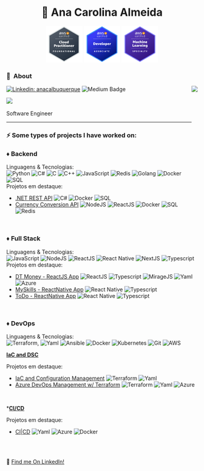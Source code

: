 <h1 align="center">👋 Ana Carolina Almeida</h1>

<!--h4 align="center"> I am a Software Engineer from Brasil. ✨</h4-->

<p align="center">
 <img width ='96px' src='https://github.com/cgalmeida/sample.images/blob/main/AWS-Certified-Cloud-Practitioner_badge.634f8a21af2e0e956ed8905a72366146ba22b74c.png'>
 <img width ='96px' src='https://github.com/cgalmeida/sample.images/blob/main/AWS-Certified-Developer-Associate_badge.5c083fa855fe82c1cf2d0c8b883c265ec72a17c0.png'>
 <img width ='96px' src='https://github.com/cgalmeida/sample.images/blob/main/AWS-Certified-Machine-Learning-Specialty_badge.e5d66b56552bbf046f905bacaecef6dad0ae7180.png'>
</p>

<h3> 👋 &nbsp;About </h3>

<!--img align='right' src="https://github-readme-stats.vercel.app/api?username=cgalmeida&show_icons=true&title_color=783c00&text_color=af552e&icon_color=783c00&bg_color=f8efd4&cache_seconds=2300"-->

 <img align='right' height="180em" src="https://github-readme-stats.vercel.app/api?username=cgalmeida&theme=dracula&show_icons=true&cache_seconds=2300" />

[![Linkedin: anacalbuquerque](https://img.shields.io/badge/-anacalbuquerque-blue?style=flat-square&logo=Linkedin&logoColor=white&link=https://www.linkedin.com/in/anacalbuquerque/)](https://www.linkedin.com/in/anacalbuquerque/)
![Medium Badge](https://img.shields.io/badge/-Medium-333333?style=flat&logo=medium)

<!--img src="https://img.shields.io/static/v1?label=Overview&message=Carolina Almeida&color=f8efd4&style=for-the-badge&logo=GitHub"-->
<img src="https://img.shields.io/static/v1?label=Overview&message=Carolina Almeida&theme=dracula&style=for-the-badge&logo=GitHub">

<p>

Software Engineer<br/>

</p>
<hr>
<!--
<ul>
  <li>Software Engineer</li>
  <li>Master of Biomedical Engineering </li>
  <li>PhD Student</li>
</ul>  
-->

<!--h3>🖐Get in touch </h3>

[![Linkedin: anacalbuquerque](https://img.shields.io/badge/-anacalbuquerque-blue?style=flat-square&logo=Linkedin&logoColor=white&link=https://www.linkedin.com/in/anacalbuquerque/)](https://www.linkedin.com/in/anacalbuquerque/)
![Medium Badge](https://img.shields.io/badge/-Medium-333333?style=flat&logo=medium)
[![GitHub Carolina Almeida]( https://img.shields.io/github/followers/cgalmeida?label=follow&style=social)](https://github.com/cgalmeida)
<br>
<br-->
### ⚡ Some types of projects I have worked on:

### ♦ **Backend** 
Linguagens & Tecnologias: <br/>
![Python](https://img.shields.io/badge/Python-333333?style=flat&logo=python) ![C#](https://img.shields.io/badge/C%23-333333?style=flat&logo=c-sharp) ![C](https://img.shields.io/badge/c-333333?style=flat&logo=c) ![C++](https://img.shields.io/badge/c%2B%2B-333333?style=flat&logo=c%2B%2B) ![JavaScript](https://img.shields.io/badge/-JavaScript-333333?style=flat&logo=javascript) ![Redis](https://img.shields.io/badge/-Redis-333333?style=flat&logo=redis) ![Golang](https://img.shields.io/badge/Go-333333?style=flat&logo=go) ![Docker](https://img.shields.io/badge/-Docker-333333?style=flat&logo=docker) ![SQL](https://img.shields.io/badge/PostgreSQL-333333?style=flat&logo=postgresql) \
Projetos em destaque: 
* [.NET REST API]() ![C#](https://img.shields.io/badge/C%23-333333?style=flat&logo=c-sharp) ![Docker](https://img.shields.io/badge/-Docker-333333?style=flat&logo=docker) ![SQL](https://img.shields.io/badge/PostgreSQL-333333?style=flat&logo=postgresql)  <!--(https://github.com/cgalmeida/REST-API-using-.NET-Core-and-Docker) -->
* [Currency Conversion API]() ![NodeJS](https://img.shields.io/badge/Node.js-333333?style=flat&logo=Node.js)  ![ReactJS](https://img.shields.io/badge/React-20232A?style=flat&logo=react&logoColor=61DAFB) ![Docker](https://img.shields.io/badge/-Docker-333333?style=flat&logo=docker) ![SQL](https://img.shields.io/badge/PostgreSQL-333333?style=flat&logo=postgresql) ![Redis](https://img.shields.io/badge/-Redis-333333?style=flat&logo=redis) <!--(https://github.com/cgalmeida/challenge-bravo)-->
<br/>


### ♦️ **Full Stack**
Linguagens & Tecnologias: \
![JavaScript](https://img.shields.io/badge/-JavaScript-333333?style=flat&logo=javascript) ![NodeJS](https://img.shields.io/badge/Node.js-333333?style=flat&logo=Node.js)  ![ReactJS](https://img.shields.io/badge/React-20232A?style=flat&logo=react&logoColor=61DAFB)   ![React Native](https://img.shields.io/badge/-React%20Native-20232A?style=flat&logo=react) ![NextJS](https://img.shields.io/badge/Next.js-333333?style=flat&logo=Next.js) ![Typescript](https://img.shields.io/badge/-TypeScript-333333?style=flat&logo=typescript) \
Projetos em destaque: 
* [DT Money - ReactJS App](https://github.com/cgalmeida/DTMoney-ReactJS-App) ![ReactJS](https://img.shields.io/badge/React-20232A?style=flat&logo=react&logoColor=61DAFB)  ![Typescript](https://img.shields.io/badge/-TypeScript-333333?style=flat&logo=typescript) ![MirageJS](https://img.shields.io/badge/-MirageJS-20232A?style=flat&logo=mirage) ![Yaml](https://img.shields.io/badge/Yaml-333333?style=flat&logo=yaml) ![Azure](https://img.shields.io/badge/Azure-333333?style=flat&logo=microsoft-azure)
* [MySkills - ReactNative App](https://github.com/cgalmeida/myskills-app) ![React Native](https://img.shields.io/badge/-React%20Native-20232A?style=flat&logo=react) ![Typescript](https://img.shields.io/badge/-TypeScript-333333?style=flat&logo=typescript)
*  [ToDo - ReactNative App](https://github.com/cgalmeida/todo-app-react-native) ![React Native](https://img.shields.io/badge/-React%20Native-20232A?style=flat&logo=react) ![Typescript](https://img.shields.io/badge/-TypeScript-333333?style=flat&logo=typescript)
<br/>


### ♦️ **DevOps**
Linguagens & Tecnologias: <br/>
![Terraform](https://img.shields.io/badge/Terraform-333333?style=flat&logo=terraform), ![Yaml](https://img.shields.io/badge/Yaml-333333?style=flat&logo=yaml) ![Ansible](https://img.shields.io/badge/Ansible-333333?style=flat&logo=ansible) ![Docker](https://img.shields.io/badge/Docker-333333?style=flat&logo=docker) ![Kubernetes](https://img.shields.io/badge/Kubernetes-333333?style=flat&logo=kubernetes) ![Git](https://img.shields.io/badge/Git-333333?style=flat&logo=git) ![AWS](https://img.shields.io/badge/AWS-333333?style=flat&logo=amazon-aws)

[**IaC and DSC**](https://nubank.com.br/) 

Projetos em destaque: 
* [IaC and Configuration Management](https://github.com/cgalmeida/DevOps.IaC.ConfigMgmt) ![Terraform](https://img.shields.io/badge/Terraform-333333?style=flat&logo=terraform) ![Yaml](https://img.shields.io/badge/Yaml-333333?style=flat&logo=yaml) 
* [Azure DevOps Management w/ Terraform](https://github.com/cgalmeida/AzureDevops.Mgmt) ![Terraform](https://img.shields.io/badge/Terraform-333333?style=flat&logo=terraform) ![Yaml](https://img.shields.io/badge/Yaml-333333?style=flat&logo=yaml) ![Azure](https://img.shields.io/badge/Azure-333333?style=flat&logo=microsoft-azure)
<br/>

*[**CI/CD**]() 

Projetos em destaque: 
* [CI|CD]() ![Yaml](https://img.shields.io/badge/Yaml-333333?style=flat&logo=yaml) ![Azure](https://img.shields.io/badge/Azure-333333?style=flat&logo=microsoft-azure) ![Docker](https://img.shields.io/badge/Docker-333333?style=flat&logo=docker) 
<br/>
<br/>

:rocket: [Find me On LinkedIn!](https://www.linkedin.com/in/anacalbuquerque/) 

<!--
     **Aplicações e Dados**

       ![Python](https://img.shields.io/badge/Python-333333?style=flat&logo=python)
       ![ReactJS](https://img.shields.io/badge/React-20232A?style=for-the-badge&logo=react&logoColor=61DAFB)
       ![React Native](https://img.shields.io/badge/-React%20Native-333333?style=flat&logo=react)
       ![JavaScript](https://img.shields.io/badge/-JavaScript-333333?style=flat&logo=javascript)
       ![Typescript](https://img.shields.io/badge/-TypeScript-333333?style=flat&logo=typescript)
       ![HTML5](https://img.shields.io/badge/-HTML5-333333?style=flat&logo=HTML5)
       ![CSS](https://img.shields.io/badge/-CSS-333333?style=flat&logo=CSS3&logoColor=1572B6)
       ![Jest](https://img.shields.io/badge/-Jest-333333?style=flat&logo=jest)
       ![MySQL](https://img.shields.io/badge/-MySQL-333333?style=flat&logo=mysql) 


     **DevOps**

       ![Git](https://img.shields.io/badge/-Git-333333?style=flat&logo=git)
       ![GitHub](https://img.shields.io/badge/-GitHub-333333?style=flat&logo=github)
       ![Bitbucket](https://img.shields.io/badge/-Bitbucket-333333?style=flat&logo=bitbucket)
       ![Docker](https://img.shields.io/badge/-Docker-333333?style=flat&logo=docker)

     **Dev Tools**

       ![Visual Studio Code](https://img.shields.io/badge/-Visual%20Studio%20Code-333333?style=flat&logo=visual-studio-code&logoColor=007ACC)
       ![Eclipse](https://img.shields.io/badge/-Eclipse-333333?style=flat&logo=eclipse-ide&logoColor=2C2255)
       ![Figma](https://img.shields.io/badge/-Figma-333333?style=flat&logo=figma&logoColor=007ACC)
       ![Insomnia](https://img.shields.io/badge/-Insomnia-333333?style=flat&logo=insomnia)
       ![Postman](https://img.shields.io/badge/-Postman-333333?style=flat&logo=postman)

     <br/>

     ✔ **[MySkills - ReactNative App](https://github.com/cgalmeida/myskills-app)** <img width='18px' src='https://raw.githubusercontent.com/rahulbanerjee26/githubAboutMeGenerator/main/icons/reactjs.svg'> <br>
     ✔ **[DT Money - ReactJS App](https://github.com/cgalmeida/DTMoney-ReactJS-App)** <img width='18px' src='https://raw.githubusercontent.com/rahulbanerjee26/githubAboutMeGenerator/main/icons/reactjs.svg'> <br>
     ✔ **[ToDo - ReactNative App](https://github.com/cgalmeida/todo-app-react-native)** <img width='18px' src='https://raw.githubusercontent.com/rahulbanerjee26/githubAboutMeGenerator/main/icons/reactjs.svg'> <br>
     ✔ **[.NET REST API](https://github.com/cgalmeida/REST-API-using-.NET-Core-and-Docker)** <img width='18px' src='https://raw.githubusercontent.com/rahulbanerjee26/githubAboutMeGenerator/main/icons/dotnet.svg'> <img width='18px' src='https://raw.githubusercontent.com/rahulbanerjee26/githubAboutMeGenerator/main/icons/csharp.svg'> <img width='18px' src='https://raw.githubusercontent.com/rahulbanerjee26/githubAboutMeGenerator/main/icons/docker.svg'><br>
     ✔ **[Currency Conversion API](https://github.com/cgalmeida/challenge-bravo)** <img width='18px' src='https://raw.githubusercontent.com/rahulbanerjee26/githubAboutMeGenerator/main/icons/nodejs.svg'> <img width='18px' src='https://www.vectorlogo.zone/logos/postgresql/postgresql-icon.svg'> <img width='18px' src='https://raw.githubusercontent.com/rahulbanerjee26/githubAboutMeGenerator/main/icons/docker.svg'> <img width='18px' src='https://www.vectorlogo.zone/logos/redis/redis-icon.svg'><br>
     <!--✔ **[Jobream - List-of-Learning-Resources](https://github.com/Jobream/List-of-Learning-Resources)** <br>
     ✔ **[EddieHubCommunity - awesome-github-profiles](https://github.com/EddieHubCommunity/awesome-github-profiles)** <br> 

-->


<!--a href="https://github.com/cgalmeida">
  <img height="180em" src="https://github-readme-stats.vercel.app/api?username=cgalmeida&theme=dracula&show_icons=true" />
</a-->

<br/>
